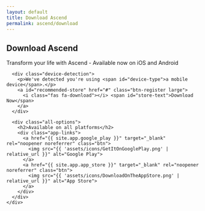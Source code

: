 ```yaml
---
layout: default
title: Download Ascend
permalink: ascend/download
---
```


<section class="download-section">
  <div class="container">
    <div class="download-content">
      <h1>Download Ascend</h1>
      <p>Transform your life with Ascend - Available now on iOS and Android</p>

      <div class="device-detection">
        <p>We've detected you're using <span id="device-type">a mobile device</span>.</p>
        <a id="recommended-store" href="#" class="btn-register large">
          <i class="fas fa-download"></i> <span id="store-text">Download Now</span>
        </a>
      </div>

      <div class="all-options">
        <h2>Available on all platforms</h2>
        <div class="app-links">
          <a href="{{ site.app.google_play }}" target="_blank" rel="noopener noreferrer" class="btn">
            <img src="{{ 'assets/icons/GetItOnGooglePlay.png' | relative_url }}" alt="Google Play">
          </a>
          <a href="{{ site.app.app_store }}" target="_blank" rel="noopener noreferrer" class="btn">
            <img src="{{ 'assets/icons/DownloadOnTheAppStore.png' | relative_url }}" alt="App Store">
          </a>
        </div>
      </div>
    </div>
  </div>
</section>

<script>
document.addEventListener('DOMContentLoaded', function() {
  // Detect user's device
  const isIOS = /iPad|iPhone|iPod/.test(navigator.userAgent) && !window.MSStream;
  const isAndroid = /Android/.test(navigator.userAgent);

  const deviceTypeEl = document.getElementById('device-type');
  const recommendedStore = document.getElementById('recommended-store');
  const storeText = document.getElementById('store-text');

  if (isIOS) {
    deviceTypeEl.textContent = 'an iOS device';
    recommendedStore.href = "{{ site.app.app_store }}";
    storeText.textContent = 'Download on the App Store';
  } else if (isAndroid) {
    deviceTypeEl.textContent = 'an Android device';
    recommendedStore.href = "{{ site.app.google_play }}";
    storeText.textContent = 'Get it on Google Play';
  } else {
    deviceTypeEl.textContent = 'a desktop or other device';
    recommendedStore.style.display = 'none';
    document.querySelector('.device-detection p').textContent = 'Download Ascend on your mobile device:';
  }
});
</script>